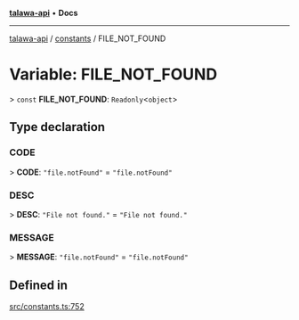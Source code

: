 [**talawa-api**](../../README.md) • **Docs**

***

[talawa-api](../../modules.md) / [constants](../README.md) / FILE\_NOT\_FOUND

# Variable: FILE\_NOT\_FOUND

\> `const` **FILE\_NOT\_FOUND**: `Readonly`\<`object`\>

## Type declaration

### CODE

\> **CODE**: `"file.notFound"` = `"file.notFound"`

### DESC

\> **DESC**: `"File not found."` = `"File not found."`

### MESSAGE

\> **MESSAGE**: `"file.notFound"` = `"file.notFound"`

## Defined in

[src/constants.ts:752](https://github.com/PalisadoesFoundation/talawa-api/blob/92443bb6a5ff3ed66457149a509401986a82e570/src/constants.ts#L752)
